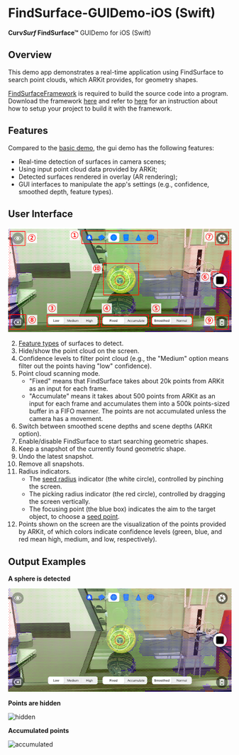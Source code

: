 # FindSurface-GUIDemo-iOS (Swift)

**Curv*Surf* FindSurface™** GUIDemo for iOS (Swift)



## Overview

This demo app demonstrates a real-time application using FindSurface to search point clouds, which ARKit provides, for geometry shapes. 

[FindSurfaceFramework](https://github.com/CurvSurf/FindSurface-iOS) is required to build the source code into a program. Download the framework [here](https://github.com/CurvSurf/FindSurface-iOS/releases) and refer to [here](https://github.com/CurvSurf/FindSurface-iOS/blob/master/How-to-import-FindSurface-Framework-to-your-project.md) for an instruction about how to setup your project to build it with the framework.



## Features

Compared to the [basic demo](https://github.com/CurvSurf/FindSurface-BasicDemo-iOS), the gui demo has the following features:

- Real-time detection of surfaces in camera scenes;
- Using input point cloud data provided by ARKit;
- Detected surfaces rendered in overlay (AR rendering);
- GUI interfaces to manipulate the app's settings (e.g., confidence, smoothed depth, feature types).



## User Interface

![fixed](images/fixed.png)


2. [Feature types](https://github.com/CurvSurf/FindSurface#auto-detection) of surfaces to detect.
3. Hide/show the point cloud on the screen.
4. Confidence levels to filter point cloud (e.g., the "Medium" option means filter out the points having "low" confidence).
4. Point cloud scanning mode.
    - "Fixed" means that FindSurface takes about 20k points from ARKit as an input for each frame.
    - "Accumulate" means it takes about 500 points from ARKit as an input for each frame and accumulates them into a 500k points-sized buffer in a FIFO manner. The points are not accumulated unless the camera has a movement.
5. Switch between smoothed scene depths and scene depths (ARKit option).
6. Enable/disable FindSurface to start searching geometric shapes.
7. Keep a snapshot of the currently found geometric shape.
8. Undo the latest snapshot.
9. Remove all snapshots.
10. Radius indicators.
    - The [seed radius](https://github.com/CurvSurf/FindSurface#how-does-it-work) indicator (the white circle), controlled by pinching the screen.
    - The picking radius indicator (the red circle), controlled by dragging the screen vertically.
    - The focusing point (the blue box) indicates the aim to the target object, to choose a [seed point](https://github.com/CurvSurf/FindSurface#how-does-it-work).
11. Points shown on the screen are the visualization of the points provided by ARKit, of which colors indicate confidence levels (green, blue, and red mean high, medium, and low, respectively).



## Output Examples

**A sphere is detected**

![fixed](images/fixed-original.png)



**Points are hidden**

![hidden](images/hidden-original.png)



**Accumulated points**

![accumulated](images/accumulated-original.png)

